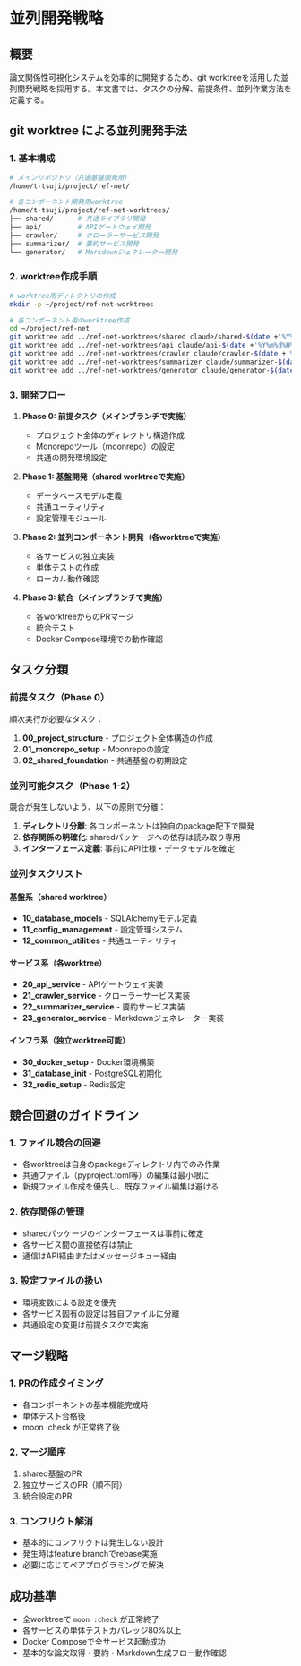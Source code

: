 # 並列開発戦略

## 概要

論文関係性可視化システムを効率的に開発するため、git worktreeを活用した並列開発戦略を採用する。本文書では、タスクの分解、前提条件、並列作業方法を定義する。

## git worktree による並列開発手法

### 1. 基本構成

```bash
# メインリポジトリ（共通基盤開発用）
/home/t-tsuji/project/ref-net/

# 各コンポーネント開発用worktree
/home/t-tsuji/project/ref-net-worktrees/
├── shared/      # 共通ライブラリ開発
├── api/         # APIゲートウェイ開発
├── crawler/     # クローラーサービス開発
├── summarizer/  # 要約サービス開発
└── generator/   # Markdownジェネレーター開発
```

### 2. worktree作成手順

```bash
# worktree用ディレクトリの作成
mkdir -p ~/project/ref-net-worktrees

# 各コンポーネント用のworktree作成
cd ~/project/ref-net
git worktree add ../ref-net-worktrees/shared claude/shared-$(date +'%Y%m%d%H%M%S')
git worktree add ../ref-net-worktrees/api claude/api-$(date +'%Y%m%d%H%M%S')
git worktree add ../ref-net-worktrees/crawler claude/crawler-$(date +'%Y%m%d%H%M%S')
git worktree add ../ref-net-worktrees/summarizer claude/summarizer-$(date +'%Y%m%d%H%M%S')
git worktree add ../ref-net-worktrees/generator claude/generator-$(date +'%Y%m%d%H%M%S')
```

### 3. 開発フロー

1. **Phase 0: 前提タスク（メインブランチで実施）**
   - プロジェクト全体のディレクトリ構造作成
   - Monorepoツール（moonrepo）の設定
   - 共通の開発環境設定

2. **Phase 1: 基盤開発（shared worktreeで実施）**
   - データベースモデル定義
   - 共通ユーティリティ
   - 設定管理モジュール

3. **Phase 2: 並列コンポーネント開発（各worktreeで実施）**
   - 各サービスの独立実装
   - 単体テストの作成
   - ローカル動作確認

4. **Phase 3: 統合（メインブランチで実施）**
   - 各worktreeからのPRマージ
   - 統合テスト
   - Docker Compose環境での動作確認

## タスク分類

### 前提タスク（Phase 0）

順次実行が必要なタスク：

1. **00_project_structure** - プロジェクト全体構造の作成
2. **01_monorepo_setup** - Moonrepoの設定
3. **02_shared_foundation** - 共通基盤の初期設定

### 並列可能タスク（Phase 1-2）

競合が発生しないよう、以下の原則で分離：

1. **ディレクトリ分離**: 各コンポーネントは独自のpackage配下で開発
2. **依存関係の明確化**: sharedパッケージへの依存は読み取り専用
3. **インターフェース定義**: 事前にAPI仕様・データモデルを確定

### 並列タスクリスト

#### 基盤系（shared worktree）
- **10_database_models** - SQLAlchemyモデル定義
- **11_config_management** - 設定管理システム
- **12_common_utilities** - 共通ユーティリティ

#### サービス系（各worktree）
- **20_api_service** - APIゲートウェイ実装
- **21_crawler_service** - クローラーサービス実装
- **22_summarizer_service** - 要約サービス実装
- **23_generator_service** - Markdownジェネレーター実装

#### インフラ系（独立worktree可能）
- **30_docker_setup** - Docker環境構築
- **31_database_init** - PostgreSQL初期化
- **32_redis_setup** - Redis設定

## 競合回避のガイドライン

### 1. ファイル競合の回避

- 各worktreeは自身のpackageディレクトリ内でのみ作業
- 共通ファイル（pyproject.toml等）の編集は最小限に
- 新規ファイル作成を優先し、既存ファイル編集は避ける

### 2. 依存関係の管理

- sharedパッケージのインターフェースは事前に確定
- 各サービス間の直接依存は禁止
- 通信はAPI経由またはメッセージキュー経由

### 3. 設定ファイルの扱い

- 環境変数による設定を優先
- 各サービス固有の設定は独自ファイルに分離
- 共通設定の変更は前提タスクで実施

## マージ戦略

### 1. PRの作成タイミング

- 各コンポーネントの基本機能完成時
- 単体テスト合格後
- moon :check が正常終了後

### 2. マージ順序

1. shared基盤のPR
2. 独立サービスのPR（順不同）
3. 統合設定のPR

### 3. コンフリクト解消

- 基本的にコンフリクトは発生しない設計
- 発生時はfeature branchでrebase実施
- 必要に応じてペアプログラミングで解決

## 成功基準

- 全worktreeで `moon :check` が正常終了
- 各サービスの単体テストカバレッジ80%以上
- Docker Composeで全サービス起動成功
- 基本的な論文取得・要約・Markdown生成フロー動作確認
